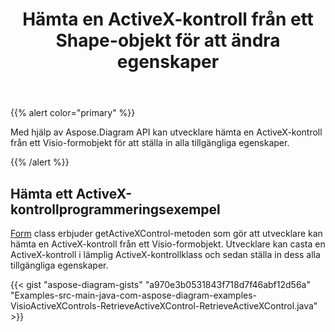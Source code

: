 ﻿---
title: Hämta en ActiveX-kontroll från ett Shape-objekt för att ändra egenskaper
type: docs
weight: 20
url: /sv/java/retrieve-an-activex-control-from-a-shape-object-to-modify-properties/
---
{{% alert color="primary" %}} 

Med hjälp av Aspose.Diagram API kan utvecklare hämta en ActiveX-kontroll från ett Visio-formobjekt för att ställa in alla tillgängliga egenskaper.

{{% /alert %}} 
## **Hämta ett ActiveX-kontrollprogrammeringsexempel**
[Form](https://reference.aspose.com/diagram/java/com.aspose.diagram/shape) class erbjuder getActiveXControl-metoden som gör att utvecklare kan hämta en ActiveX-kontroll från ett Visio-formobjekt. Utvecklare kan casta en ActiveX-kontroll i lämplig ActiveX-kontrollklass och sedan ställa in dess alla tillgängliga egenskaper.

{{< gist "aspose-diagram-gists" "a970e3b0531843f718d7f46abf12d56a" "Examples-src-main-java-com-aspose-diagram-examples-VisioActiveXControls-RetrieveActiveXControl-RetrieveActiveXControl.java" >}}
